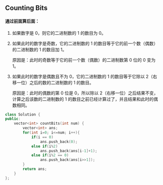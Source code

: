 ## Counting Bits

#### 通过前面算后面：

1. 如果数字是 0，则它的二进制数的 1 的数目为 0。

2. 如果此时的数字是奇数，它的二进制数的 1 的数目等于它的前一个数（偶数）的二进制数的 1 的数目加 1。

   原因是：此时的奇数等于它的前一个数（偶数）的二进制数第 0 位的 0 变为 1。

3. 如果此时的数字是偶数且不为 0，它的二进制数的 1 的数目等于它除以 2（右移一位）之后的数的二进制数的 1 的数目。

   原因是：此时的偶数的第 0 位是 0，所以除以 2（右移一位）之后结果不变，计算之后该数的二进制数的 1 的数目之前已经计算过了，并且结果和此时的偶数相同。

```c++
class Solution {
public:
    vector<int> countBits(int num) {
        vector<int> ans;
        for(int i=0; i<=num; i++){
            if(i == 0)
                ans.push_back(0);
            else if(i%2)
                ans.push_back(ans[i-1]+1);
            else if(i%2 == 0)
                ans.push_back(ans[i>>1]);
        }
        return ans;
    }
};
```

